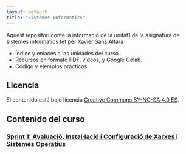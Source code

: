 ```yaml
---
layout: default
title: "Sistemes Informatics"
---
```


Aquest repositori conte la informació de la unitat1 de la asignatura de sistemes informatics fet per Xavier Sans Alfara

- Índice y enlaces a las unidades del curso.
- Recursos en formato PDF, vídeos, y Google Colab.
- Código y ejemplos prácticos.

## Licencia

El contenido está bajo licencia [Creative Commons BY-NC-SA 4.0 ES](LICENSE.md).

## Contenido del curso

### [Sprint 1: Avaluació, Instal·lació i Configuració de Xarxes i Sistemes Operatius](sp1/sp1.md)  

